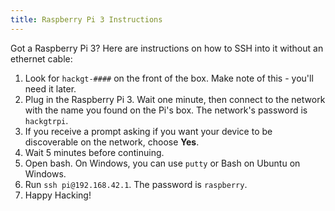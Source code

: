 ```yaml
---
title: Raspberry Pi 3 Instructions
---
```

Got a Raspberry Pi 3?  Here are instructions on how to SSH into it without an ethernet cable:

1. Look for `hackgt-####` on the front of the box.  Make note of this - you'll need it later.
2. Plug in the Raspberry Pi 3.  Wait one minute, then connect to the network with the name you found on the Pi's box.  The network's password is `hackgtrpi`.
3. If you receive a prompt asking if you want your device to be discoverable on the network, choose **Yes**.
4. Wait 5 minutes before continuing.
5. Open bash. On Windows, you can use `putty` or Bash on Ubuntu on Windows.
6. Run `ssh pi@192.168.42.1`.  The password is `raspberry`.
7. Happy Hacking!
